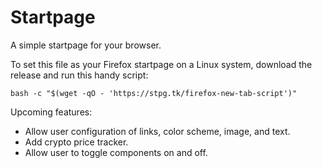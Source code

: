 # Startpage
A simple startpage for your browser.

To set this file as your Firefox startpage on a Linux system, download the release and run this handy script:
<pre><code>bash -c "$(wget -qO - 'https://stpg.tk/firefox-new-tab-script')"
</code></pre>

Upcoming features:
  - Allow user configuration of links, color scheme, image, and text.
  - Add crypto price tracker.
  - Allow user to toggle components on and off.
  

